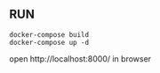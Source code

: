## RUN

```shell
docker-compose build
docker-compose up -d
```

open http://localhost:8000/ in browser